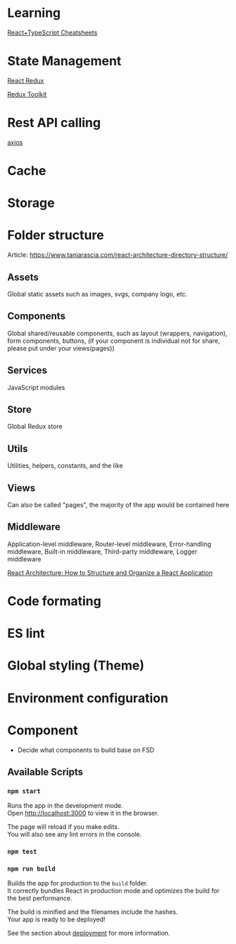 # Learning

[React+TypeScript Cheatsheets](https://github.com/typescript-cheatsheets/react)

# State Management

[React Redux](https://react-redux.js.org/introduction/getting-started)

[Redux Toolkit](https://redux-toolkit.js.org/)

# Rest API calling

[axios](https://github.com/axios/axios)

# Cache

# Storage

# Folder structure 
Article: https://www.taniarascia.com/react-architecture-directory-structure/
## Assets
Global static assets such as images, svgs, company logo, etc.

## Components 
Global shared/reusable components, such as layout (wrappers, navigation), form components, buttons, (if your component is individual not for share, please put under your views(pages))

## Services 
JavaScript modules
## Store
Global Redux store

## Utils
Utilities, helpers, constants, and the like

## Views
Can also be called "pages", the majority of the app would be contained here

## Middleware
Application-level middleware, Router-level middleware, Error-handling middleware, Built-in middleware, Third-party middleware, Logger middleware

[React Architecture: How to Structure and Organize a React Application](https://www.taniarascia.com/react-architecture-directory-structure/)

# Code formating

# ES lint

# Global styling (Theme)

# Environment configuration

# Component

- Decide what components to build base on FSD

## Available Scripts

### `npm start`

Runs the app in the development mode.\
Open [http://localhost:3000](http://localhost:3000) to view it in the browser.

The page will reload if you make edits.\
You will also see any lint errors in the console.

### `npm test`

### `npm run build`

Builds the app for production to the `build` folder.\
It correctly bundles React in production mode and optimizes the build for the best performance.

The build is minified and the filenames include the hashes.\
Your app is ready to be deployed!

See the section about [deployment](https://facebook.github.io/create-react-app/docs/deployment) for more information.
